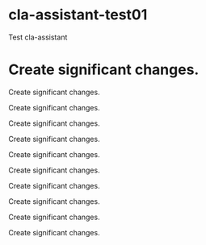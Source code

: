 # cla-assistant-test01
Test cla-assistant

# Create significant changes.


Create significant changes.


Create significant changes.


Create significant changes.


Create significant changes.


Create significant changes.


Create significant changes.


Create significant changes.


Create significant changes.


Create significant changes.


Create significant changes.
